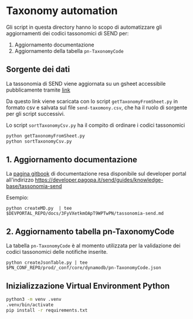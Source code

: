# Taxonomy automation

Gli script in questa directory hanno lo scopo di automatizzare gli aggiornamenti
dei codici tassonomici di SEND per:

1. Aggiornamento documentazione
2. Aggiornamento della tabella `pn-TaxonomyCode`

## Sorgente dei dati

La tassonomia di SEND viene aggiornata su un gsheet accessibile pubblicamente
tramite [link](https://docs.google.com/spreadsheets/d/1yhfQveEnAE6kZDkGFAGAABsItgCbYRs83ldCM7BwKRQ/export)

Da questo link viene scaricata con lo script `getTaxonomyFromSheet.py` in
formato csv e salvata sul file `send-taxomony.csv`, che ha il ruolo di sorgente
per gli script successivi.

Lo script `sortTaxonomyCsv.py` ha il compito di ordinare i codici tassonomici

```bash
python getTaxonomyFromSheet.py
python sortTaxonomyCsv.py
```

## 1. Aggiornamento documentazione

La [pagina gitbook](https://docs.pagopa.it/f.a.q.-per-integratori/tassonomia-send) di documentazione resa disponibile
sul developer portal all'indirizzo https://developer.pagopa.it/send/guides/knowledge-base/tassonomia-send

Esempio:

`python createMD.py  | tee $DEVPORTAL_REPO/docs/3FyVXetkmOApT9WPTwPN/tassonomia-send.md`

## 2. Aggiornamento tabella pn-TaxonomyCode

La tabella `pn-TaxonomyCode` è al momento utilizzata per la validazione dei codici
tassonomici delle notifiche inserite.

`python createJsonTable.py | tee $PN_CONF_REPO/prod/_conf/core/dynamodb/pn-TaxonomyCode.json`

## Inizializzazione Virtual Environment Python

```bash
python3 -m venv .venv
.venv/bin/activate
pip install -r requirements.txt
```